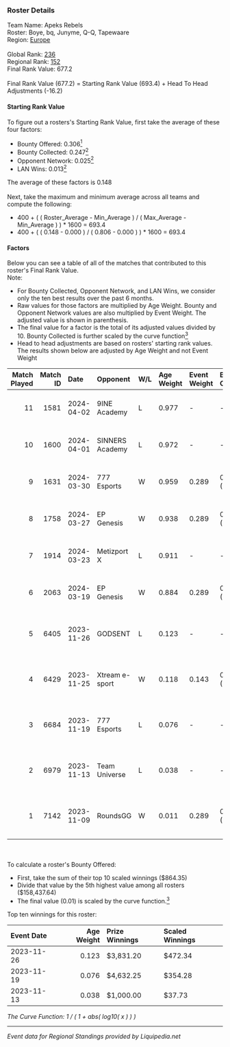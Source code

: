 ### Roster Details<br />
Team Name: Apeks Rebels<br />
Roster: Boye, bq, Junyme, Q-Q, Tapewaare<br />
Region: [Europe]( ../standings_europe.md)<br />
<br />
Global Rank: [236](../standings_global.md)<br />
Regional Rank: [152]( ../standings_europe.md)<br />
Final Rank Value:  677.2<br />
<br />
Final Rank Value (677.2) = Starting Rank Value (693.4) + Head To Head Adjustments (-16.2)<br />

#### Starting Rank Value<br />
To figure out a rosters's Starting Rank Value, first take the average of these four factors:<br />
- Bounty Offered: 0.306[<sup>1</sup>](#table2)
- Bounty Collected: 0.247[<sup>2</sup>](#table1)
- Opponent Network: 0.025[<sup>2</sup>](#table1)
- LAN Wins: 0.013[<sup>2</sup>](#table1)

The average of these factors is 0.148<br />
<br />
Next, take the maximum and minimum average across all teams and compute the following:<br />
- 400 + ( ( Roster_Average - Min_Average ) / ( Max_Average - Min_Average ) ) * 1600 = 693.4
- 400 + ( ( 0.148 - 0.000 ) / ( 0.806 - 0.000 ) ) * 1600 = 693.4


#### Factors<br />
Below you can see a table of all of the matches that contributed to this roster's Final Rank Value.<br />
Note:<br />

- For Bounty Collected, Opponent Network, and LAN Wins, we consider only the ten best results over the past 6 months.
- Raw values for those factors are multiplied by Age Weight. Bounty and Opponent Network values are also multiplied by Event Weight. The adjusted value is shown in parenthesis.
- The final value for a factor is the total of its adjusted values divided by 10. Bounty Collected is further scaled by the curve function[<sup>3</sup>](#curveFunction)
- Head to head adjustments are based on rosters' starting rank values. The results shown below are adjusted by Age Weight and not Event Weight
<span id="table1"></span><br />


| Match Played | Match ID | Date       | Opponent        | W/L | Age Weight | Event Weight | Bounty Collected | Opponent Network | LAN Wins  | H2H Adj. | Roster                                |
| -: | -: | :- | :- | :- | :- | :- | :- | :- | :- | -: | :- |
|           11 |     1581 | 2024-04-02 | 9INE Academy    | L   | 0.977      | -            | -                | -                | -         |   -16.33 | Boye, bq, Junyme, Q-Q, Tapewaare      |
|           10 |     1600 | 2024-04-01 | SINNERS Academy | L   | 0.972      | -            | -                | -                | -         |   -16.03 | Boye, bq, Junyme, Q-Q, Tapewaare      |
|            9 |     1631 | 2024-03-30 | 777 Esports     | W   | 0.959      | 0.289        | 0.032 (0.009)    | 0.550 (0.153)    | 0 (0.000) |    18.52 | bobeksde, Boye, bq, spooke, Tapewaare |
|            8 |     1758 | 2024-03-27 | EP Genesis      | W   | 0.938      | 0.289        | 0.000 (0.000)    | 0.187 (0.051)    | 0 (0.000) |     9.61 | Boye, bq, Junyme, Q-Q, Tapewaare      |
|            7 |     1914 | 2024-03-23 | Metizport X     | L   | 0.911      | -            | -                | -                | -         |   -18.14 | Boye, bq, Junyme, Q-Q, Tapewaare      |
|            6 |     2063 | 2024-03-19 | EP Genesis      | W   | 0.884      | 0.289        | 0.000 (0.000)    | 0.187 (0.048)    | 0 (0.000) |     8.44 | Boye, bq, Junyme, Q-Q, Tapewaare      |
|            5 |     6405 | 2023-11-26 | GODSENT         | L   | 0.123      | -            | -                | -                | -         |    -1.37 | berzerk, bq, markow, Q-Q, Tapewaare   |
|            4 |     6429 | 2023-11-25 | Xtream e-sport  | W   | 0.118      | 0.143        | 0.001 (0.000)    | 0.004 (0.000)    | 1 (0.118) |     1.09 | berzerk, bq, markow, Q-Q, Tapewaare   |
|            3 |     6684 | 2023-11-19 | 777 Esports     | L   | 0.076      | -            | -                | -                | -         |    -1.42 | berzerk, bq, markow, Q-Q, Tapewaare   |
|            2 |     6979 | 2023-11-13 | Team Universe   | L   | 0.038      | -            | -                | -                | -         |    -0.74 | berzerk, bq, markow, Q-Q, Tapewaare   |
|            1 |     7142 | 2023-11-09 | RoundsGG        | W   | 0.011      | 0.289        | 0.000 (0.000)    | 0.170 (0.001)    | 0 (0.000) |     0.19 | berzerk, bq, markow, Q-Q, Tapewaare   |

<br />
<span id="table2"></span><br />
To calculate a roster's Bounty Offered:<br />

- First, take the sum of their top 10 scaled winnings ($864.35)
- Divide that value by the 5th highest value among all rosters ($158,437.64)
- The final value (0.01) is scaled by the curve function.[<sup>3</sup>](#curveFunction)

Top ten winnings for this roster:<br />

| Event Date | Age Weight | Prize Winnings | Scaled Winnings |
| :- | -: | :- | :- |
| 2023-11-26 |      0.123 | $3,831.20      | $472.34         |
| 2023-11-19 |      0.076 | $4,632.25      | $354.28         |
| 2023-11-13 |      0.038 | $1,000.00      | $37.73          |


<span id="curveFunction"></span>_The Curve Function: 1 / ( 1 + abs( log10( x ) ) )_<br />

---
_Event data for Regional Standings provided by Liquipedia.net_<br />
